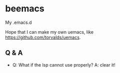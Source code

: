 # beemacs

My .emacs.d

Hope that I can make my own uemacs, like https://github.com/torvalds/uemacs.

## Q & A

- Q: What if the lsp cannot use properly?
  A: clear it!
